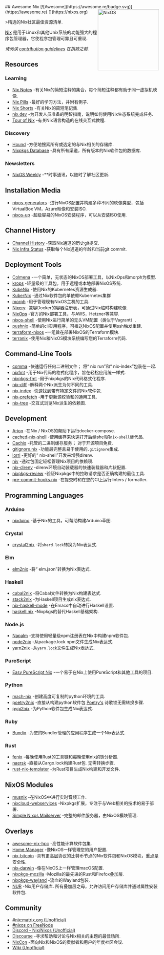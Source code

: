 <div class="github-widget" data-repo="nix-community/awesome-nix"></div>
<script async src="https://pagead2.googlesyndication.com/pagead/js/adsbygoogle.js"></script><ins class="adsbygoogle" style="display:block" data-ad-client="ca-pub-6890694312814945" data-ad-slot="5473692530" data-ad-format="auto"  data-full-width-responsive="true"></ins><script>(adsbygoogle = window.adsbygoogle || []).push({});</script>
## Awesome Nix [![Awesome](https://awesome.re/badge.svg)](https://awesome.re) [<img src="https://nixos.org/logo/nixos-logo-only-hires.png" width="200" align="right" alt="NixOS">](https://nixos.org)

&gt;精选的Nix社区最佳资源清单.

[Nix](https://github.com/nixos/nix) 是用于Linux和其他Unix系统的功能强大的程序包管理器，它使程序包管理可靠且可重现.

*请阅读 [contribution guidelines](https://github.com/nix-community/awesome-nix/blob/master/CONTRIBUTING.md) 在捐款之前.*



## Resources

### Learning

* [Nix Notes](https://github.com/noteed/nix-notes) -有关Nix的简短注释的集合，每个简短注释都有助于同一虚拟机映像.
* [Nix Pills](https://nixos.org/nixos/nix-pills/) -最好的学习方法，并附有例子.
* [Nix Shorts](https://github.com/justinwoo/nix-shorts/) -有关Nix的简短笔记集.
* [nix.dev](https://nix.dev/) -为开发人员准备的明智指南，说明如何使用Nix生态系统完成任务.
* [Tour of Nix](https://nixcloud.io/tour) -有关Nix语言构造的在线交互式教程.

### Discovery

* [Hound](https://search.nix.gsc.io) -方便地搜索所有或选定的与Nix相关的存储库.
* [Nixpkgs Database](https://kamadorueda.github.io/nixpkgs-db/) -具有所有渠道，所有版本的Nix软件包的数据库.

### Newsletters

* [NixOS Weekly](https://weekly.nixos.org/) -**时事通讯，以随时了解社区更新.

## Installation Media

* [nixos-generators](https://github.com/nix-community/nixos-generators) -进行NixOS配置并构建多种不同的映像类型，包括VirtualBox VM，Azure映像和安装ISO.
* [nixos-up](https://github.com/samuela/nixos-up) -超级容易的NixOS安装程序，可以从安装ISO使用.

## Channel History

* [Channel History](https://channels.nix.gsc.io) -获取Nix通道的历史git提交.
* [Nix Infra Status](https://status.nixos.org) -获取每个Nix通道的年龄和当前git commit.

## Deployment Tools

* [Colmena](https://github.com/zhaofengli/colmena) -一个简单，无状态的NixOS部署工具，以NixOps和morph为模型.
* [krops](https://cgit.krebsco.de/krops/about/) -轻量级的工具包，用于远程或本地部署NixOS系统.
* [KubeNix](https://github.com/xtruder/kubenix) -使用Nix的Kubernetes资源生成器.
* [KuberNix](https://github.com/saschagrunert/kubernix) -通过Nix软件包的单依赖Kubernetes集群
* [morph](https://github.com/DBCDK/morph) -用于管理现有NixOS主机的工具.
* [Nixery](https://github.com/google/nixery) -兼容Docker的容器注册表，可通过Nix临时构建映像.
* [NixOps](https://github.com/NixOS/nixops) -官方的Nix部署工具，与AWS，Hetzner等兼容.
* [nixos-shell](https://github.com/Mic92/nixos-shell) -使用Nix进行简单的无头VM配置（类似于Vagrant）.
* [pushnix](https://github.com/arnarg/pushnix) -简单的cli实用程序，可推送NixOS配置并使用ssh触发重建.
* [terraform-nixos](https://github.com/tweag/terraform-nixos) -一组旨在部署NixOS的Terraform模块.
* [terranix](https://terranix.org) -使用Nix和NixOS模块系统编写您的Terraform代码.

## Command-Line Tools

* [comma](https://github.com/Shopify/comma)  -快速运行任何二进制文件； 将“ nix run”和“ nix-index”包装在一起.
* [nixfmt](https://github.com/serokell/nixfmt) -用于Nix代码的格式化程序，旨在轻松应用统一样式.
* [nixpkgs-fmt](https://github.com/nix-community/nixpkgs-fmt) -用于nixpkgs的Nix代码格式化程序.
* [nix-diff](https://github.com/Gabriel439/nix-diff) -解释两个Nix派生为何不同的工具.
* [nix-index](https://github.com/bennofs/nix-index) -快速找到带有特定文件的Nix软件包.
* [nix-prefetch](https://github.com/msteen/nix-prefetch) -用于更新源校验和的通用工具.
* [nix-tree](https://github.com/utdemir/nix-tree) -交互式浏览Nix派生的依赖图.

## Development

* [Arion](https://github.com/hercules-ci/arion) -在Nix / NixOS的帮助下运行docker-compose.
* [cached-nix-shell](https://github.com/xzfc/cached-nix-shell) -使用缓存来快速打开后续shell的`nix-shell`替代品.
* [Cachix](https://cachix.org/)  -托管的二进制缓存服务； 对于开源项目免费.
* [gitignore.nix](https://github.com/hercules-ci/gitignore.nix) -功能最完整且易于使用的`.gitignore`集成.
* [lorri](https://github.com/target/lorri/) -更好的“ nix-shell”开发来增强direnv.
* [niv](https://github.com/nmattia/niv/) -通过包固定轻松管理Nix项目的依赖项.
* [nix-direnv](https://github.com/nix-community/nix-direnv) -direnv环境自动装载器的快速装载器和片状配置.
* [nixpkgs-review](https://github.com/Mic92/nixpkgs-review) -验证Nixpkgs中的拉取请求是否正确构建的最佳工具.
* [pre-commit-hooks.nix](https://github.com/cachix/pre-commit-hooks.nix) -在提交时和在您的CI上运行linters / formatter.

## Programming Languages

### Arduino

* [nixduino](https://github.com/boredom101/nixduino) -基于Nix的工具，可帮助构建Arduino草图.

### Crystal

* [crystal2nix](https://github.com/nix-community/crystal2nix) -将`shard.lock`转换为Nix表达式.

### Elm

* [elm2nix](https://github.com/hercules-ci/elm2nix) -将“ elm.json”转换为Nix表达式.

### Haskell

* [cabal2nix](https://github.com/NixOS/cabal2nix) -将Cabal文件转换为Nix构建表达式.
* [stack2nix](https://github.com/input-output-hk/stack2nix) -为Haskell项目生成nix表达式.
* [nix-haskell-mode](https://github.com/matthewbauer/nix-haskell-mode) -在Emacs中自动进行Haskell设置.
* [haskell.nix](https://github.com/input-output-hk/haskell.nix) -Nixpkgs的替代Haskell基础架构.

### Node.js

* [Napalm](https://github.com/nmattia/napalm) -支持使用轻量级npm注册表在Nix中构建npm软件包.
* [node2nix](https://github.com/svanderburg/node2nix) -从package.lock npm文件生成Nix表达式.
* [yarn2nix](https://github.com/nix-community/yarn2nix) -从`yarn.lock`文件生成Nix表达式.

### PureScript

* [Easy PureScript Nix](https://github.com/justinwoo/easy-purescript-nix) -一个易于在Nix上使用PureScript和其他工具的项目.

### Python

* [mach-nix](https://github.com/DavHau/mach-nix) -创建高度可复制的python环境的工具.
* [poetry2nix](https://github.com/nix-community/poetry2nix) -直接从构建python软件包 [Poetry's](https://python-poetry.org/) 诗歌锁无需转换步骤.
* [pypi2nix](https://github.com/nix-community/pypi2nix) -为Python软件包生成Nix表达式.

### Ruby

* [Bundix](https://github.com/nix-community/bundix) -为您的Bundler管理的应用程序生成一个Nix表达式.

### Rust

* [fenix](https://github.com/nix-community/fenix) -每晚使用Rust的工具链和每晚使用nix的锈分析器.
* [naersk](https://github.com/nmattia/naersk)  -直接从Cargo.lock构建Rust包. 无需转换步骤.
* [rust-nix-templater](https://github.com/yusdacra/rust-nix-templater) -为Rust项目生成Nix构建和开发文件.

## NixOS Modules

* [musnix](https://github.com/musnix/musnix) -在NixOS中进行实时音频工作.
* [nixcloud-webservices](https://github.com/nixcloud/nixcloud-webservices) -Nixpkgs扩展，专注于与Web相关的技术的易于部署.
* [Simple Nixos Mailserver](https://gitlab.com/simple-nixos-mailserver/nixos-mailserver) -完整的邮件服务器，由NixOS模块管理.

## Overlays

* [awesome-nix-hpc](https://github.com/freuk/awesome-nix-hpc) -高性能计算软件包集.
* [Home Manager](https://github.com/nix-community/home-manager) -像NixOS一样管理您的用户配置.
* [nix-bitcoin](https://github.com/fort-nix/nix-bitcoin) -具有更高层协议的比特币节点的Nix软件包和NixOS模块，重点是安全性.
* [nix-darwin](https://github.com/LnL7/nix-darwin) -像在NixOS上一样管理macOS配置.
* [nixpkgs-mozilla](https://github.com/mozilla/nixpkgs-mozilla) -Mozilla的最先进的Rust和Firefox叠加层.
* [nixpkgs-wayland](https://github.com/colemickens/nixpkgs-wayland) -流血的Wayland包装.
* [NUR](https://github.com/nix-community/NUR/)  -Nix用户存储库. 所有叠加层之母，允许访问用户存储库并通过属性安装软件包.

## Community

* [#nix:matrix.org (Unofficial)](https://matrix.to/#/#nix:matrix.org)
* [#nixos on FreeNode](https://webchat.freenode.net/?channels=nixos)
* [Discord - Nix/Nixos (Unofficial)](https://discord.gg/BMUCQx6)
* [Discourse](https://discourse.nixos.org/) -寻求帮助和讨论与Nix相关的主题的最佳场所.
* [NixCon](https://nixcon.org/) -面向Nix和NixOS的贡献者和用户的年度社区会议.
* [Wiki (Unofficial)](https://nixos.wiki)

